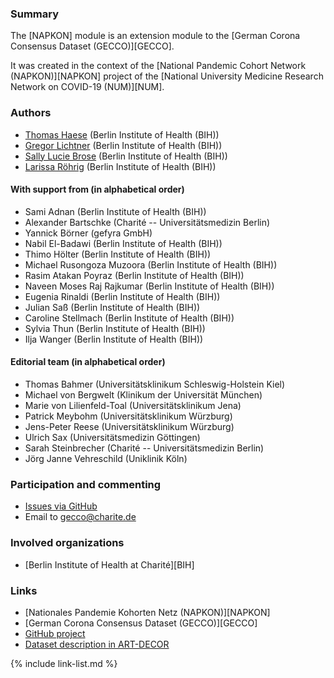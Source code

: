 ### Summary

The [NAPKON] module is an extension module to the [German Corona Consensus Dataset (GECCO)][GECCO].

It was created in the context of the [National Pandemic Cohort Network (NAPKON)][NAPKON] project of the [National University Medicine Research Network on COVID-19 (NUM)][NUM].

### Authors
* [Thomas Haese](https://github.com/thaese) (Berlin Institute of Health (BIH))
* [Gregor Lichtner](https://github.com/glichtner) (Berlin Institute of Health (BIH))
* [Sally Lucie Brose](https://github.com/BroseS8927) (Berlin Institute of Health (BIH))
* [Larissa Röhrig](https://github.com/Larissa-MR) (Berlin Institute of Health (BIH))

#### With support from (in alphabetical order)
* Sami Adnan (Berlin Institute of Health (BIH))
* Alexander Bartschke (Charité -- Universitätsmedizin Berlin)
* Yannick Börner (gefyra GmbH)
* Nabil El-Badawi (Berlin Institute of Health (BIH))
* Thimo Hölter (Berlin Institute of Health (BIH))
* Michael Rusongoza Muzoora (Berlin Institute of Health (BIH))
* Rasim Atakan Poyraz (Berlin Institute of Health (BIH))
* Naveen Moses Raj Rajkumar (Berlin Institute of Health (BIH))
* Eugenia Rinaldi (Berlin Institute of Health (BIH))
* Julian Saß (Berlin Institute of Health (BIH))
* Caroline Stellmach (Berlin Institute of Health (BIH))
* Sylvia Thun (Berlin Institute of Health (BIH))
* Ilja Wanger (Berlin Institute of Health (BIH))

#### Editorial team (in alphabetical order)
* Thomas Bahmer (Universitätsklinikum Schleswig-Holstein Kiel)
* Michael von Bergwelt (Klinikum der Universität München)
* Marie von Lilienfeld-Toal (Universitätsklinikum Jena)
* Patrick Meybohm (Universitätsklinikum Würzburg)
* Jens-Peter Reese (Universitätsklinikum Würzburg)
* Ulrich Sax (Universitätsmedizin Göttingen)
* Sarah Steinbrecher (Charité -- Universitätsmedizin Berlin)
* Jörg Janne Vehreschild (Uniklinik Köln)

### Participation and commenting

* [Issues via GitHub](https://github.com/BIH-CEI/{{site.data.fhir.packageId}}/issues/)
* Email to [gecco@charite.de](mailto:gecco@charite.de)

### Involved organizations
* [Berlin Institute of Health at Charité][BIH]

### Links
* [Nationales Pandemie Kohorten Netz (NAPKON)][NAPKON]
* [German Corona Consensus Dataset (GECCO)][GECCO]
* [GitHub project](https://github.com/BIH-CEI/{{site.data.fhir.packageId}}/)
* [Dataset description in ART-DECOR](https://github.com/BIH-CEI/{{site.data.fhir.packageId}}/)

{% include link-list.md %}
